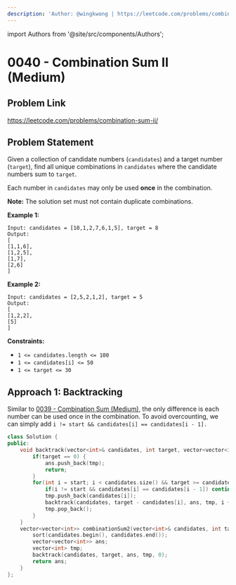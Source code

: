```yaml
---
description: 'Author: @wingkwong | https://leetcode.com/problems/combination-sum-ii/'
---
```


import Authors from '@site/src/components/Authors';

# 0040 - Combination Sum II (Medium)

## Problem Link

https://leetcode.com/problems/combination-sum-ii/

## Problem Statement

Given a collection of candidate numbers (`candidates`) and a target number (`target`), find all unique combinations in `candidates` where the candidate numbers sum to `target`.

Each number in `candidates` may only be used **once** in the combination.

**Note:** The solution set must not contain duplicate combinations.

**Example 1:**

```
Input: candidates = [10,1,2,7,6,1,5], target = 8
Output: 
[
[1,1,6],
[1,2,5],
[1,7],
[2,6]
]
```

**Example 2:**

```
Input: candidates = [2,5,2,1,2], target = 5
Output: 
[
[1,2,2],
[5]
]
```

**Constraints:**

* `1 <= candidates.length <= 100`
* `1 <= candidates[i] <= 50`
* `1 <= target <= 30`

## Approach 1: Backtracking

Similar to [0039 - Combination Sum (Medium)](combination-sum-medium), the only difference is each number can be used once in the combination. To avoid overcounting, we can simply add `i != start && candidates[i] == candidates[i - 1].`

<Authors names="@wingkwong"/>

```cpp
class Solution {
public:
    void backtrack(vector<int>& candidates, int target, vector<vector<int>>& ans, vector<int>& tmp, int start) {
        if(target == 0) {
            ans.push_back(tmp);
            return;
        }
        for(int i = start; i < candidates.size() && target >= candidates[i]; i++){
            if(i != start && candidates[i] == candidates[i - 1]) continue;
            tmp.push_back(candidates[i]);
            backtrack(candidates, target - candidates[i], ans, tmp, i + 1);
            tmp.pop_back();
        }
    }
    vector<vector<int>> combinationSum2(vector<int>& candidates, int target) {
        sort(candidates.begin(), candidates.end());
        vector<vector<int>> ans;
        vector<int> tmp;
        backtrack(candidates, target, ans, tmp, 0);
        return ans;
    }
};
```
